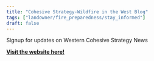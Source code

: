 ```yaml
---
title: "Cohesive Strategy-Wildfire in the West Blog"
tags: ["landowner/fire_preparedness/stay_informed"]
draft: false
---
```


Signup for updates on Western Cohesive Strategy News

[**Visit the website here!**](https://wildfireinthewest.org/blog-wildfire/)

